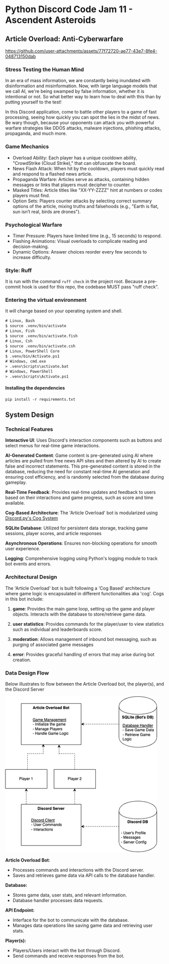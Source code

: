 # Python Discord Code Jam 11 - Ascendent Asteroids

## Article Overload: Anti-Cyberwarfare
https://github.com/user-attachments/assets/77f72720-ae77-43e7-8fe4-048713150dab

### Stress Testing the Human Mind
In an era of mass information, we are constantly being inundated with disinformation and misinformation. Now, with large language models that we call AI, we're being swamped by false information, whether it is intentional or not. So what better way to learn how to deal with this than by putting yourself to the test!

In this Discord application, come to battle other players to a game of fast processing, seeing how quickly you can spot the lies in the midst of news. Be wary though, because your opponents can attack you with powerful warfare strategies like DDOS attacks, malware injections, phishing attacks, propaganda, and much more.


### Game Mechanics

 - Overload Ability: Each player has a unique cooldown ability, "CrowdStrike (Cloud Strike)," that can obfuscate the board.
 - News Flash Attack: When hit by the cooldown, players must quickly read and respond to a flashed news article.
 - Propaganda Warfare: Articles serve as attacks, containing hidden messages or links that players must decipher to counter.
 - Masked Titles: Article titles like "XX-YY-ZZZZ" hint at numbers or codes players must find.
 - Option Sets: Players counter attacks by selecting correct summary options of the article, mixing truths and falsehoods (e.g., "Earth is flat, sun isn’t real, birds are drones").

### Psychological Warfare
- Timer Pressure: Players have limited time (e.g., 15 seconds) to respond.
- Flashing Animations: Visual overloads to complicate reading and decision-making.
- Dynamic Options: Answer choices reorder every few seconds to increase difficulty.



### Style: Ruff

It is run with the command `ruff check` in the project root. Because a pre-commit hook is used for this repo, the codebase MUST pass "ruff check".

### Entering the virtual environment

It will change based on your operating system and shell.

```shell
# Linux, Bash
$ source .venv/bin/activate
# Linux, Fish
$ source .venv/bin/activate.fish
# Linux, Csh
$ source .venv/bin/activate.csh
# Linux, PowerShell Core
$ .venv/bin/Activate.ps1
# Windows, cmd.exe
> .venv\Scripts\activate.bat
# Windows, PowerShell
> .venv\Scripts\Activate.ps1
```

#### Installing the dependencies

```shell
pip install -r requirements.txt
```

## System Design

### Technical Features

**Interactive UI**: Uses Discord's interaction components such as buttons and select menus for real-time game interactions.


**AI-Generated Content**: Game content is pre-generated using AI where articles are pulled from free news API sites and then altered by AI to create false and incorrect statements. This pre-generated content is stored in the database, reducing the need for constant real-time AI generation and ensuring cost efficiency, and is randomly selected from the database during gameplay.

**Real-Time Feedback**: Provides real-time updates and feedback to users based on their interactions and game progress, such as score and time available.

**Cog-Based Architecture**: The 'Article Overload' bot is modularized using [Discord.py's Cog System](https://discordpy.readthedocs.io/en/stable/ext/commands/cogs.html)

**SQLite Database**: Utilized for persistent data storage, tracking game sessions, player scores, and article responses

**Asynchronous Operations**: Ensures non-blocking operations for smooth user experience.

**Logging**: Comprehensive logging using Python's logging module to track bot events and errors.

### Architectural Design

The 'Article Overload' bot is built following a 'Cog Based' architecture where game logic is encapsulated in different functionalities aka 'cog'. Cogs in this bot include:

1. **game**: Provides the main game loop, setting up the game and player objects. Interacts with the database to store/retrieve game data.

2. **user statistics**: Provides commands for the player/user to view statistics such as individual and leaderboards score.

3. **moderation**: Allows management of inbound bot messaging, such as purging of associated game messages

4. **error**: Provides graceful handling of errors that may arise during bot creation.

### Data Design Flow

Below illustrates to flow between the Article Overload bot, the player(s), and the Discord Server

![data_design_flow](docs/images/article_overload_data_design_flow.drawio.png)

**Article Overload Bot**:
- Processes commands and interactions with the Discord server.
- Saves and retrieves game data via API calls to the database handler.

**Database:**
- Stores game data, user stats, and relevant information.
- Database handler processes data requests.

**API Endpoint:**
- Interface for the bot to communicate with the database.
- Manages data operations like saving game data and retrieving user stats.

**Player(s):**
- Players/Users interact with the bot through Discord.
- Send commands and receive responses from the bot.
